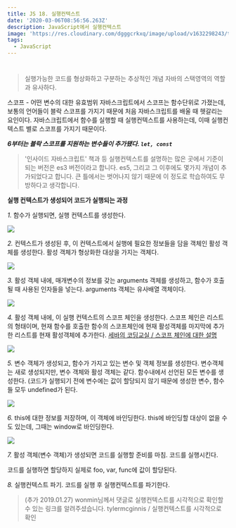 ```yaml
---
title: JS 18. 실행컨텍스트
date: '2020-03-06T08:56:56.263Z'
description: JavaScript에서 실행컨텍스트
image: 'https://res.cloudinary.com/dgggcrkxq/image/upload/v1632298243/tlog/cover/_____JS_1_jbq8ea.png'
tags:
  - JavaScript
---
```


#

> 실행가능한 코드를 형상화하고 구분하는 추상적인 개념
> 자바의 스택영역의 역할과 유사하다.

스코프 - 어떤 변수의 대한 유효범위
자바스크립트에서 스코프는 함수단위로 가졌는데, 보통의 언어들이 블락 스코프를 가지기 때문에 처음 자바스크립트를 배울 때 헷갈리는 요인이다.
자바스크립트에서 함수를 실행할 때 실행컨텍스트를 사용하는데, 이때 실행컨텍스트 별로 스코프를 가지기 때문이다.

**_6부터는 블락 스코프를 지원하는 변수들이 추가됐다. `let, const`_**

> '인사이드 자바스크립트' 책과 등 실행컨텍스트를 설명하는 많은 곳에서 기준이 되는 버전은 es3 버전이라고 합니다. es5, 그리고 그 이후에도 몇가지 개념이 추가되었다고 합니다. 큰 틀에서는 벗어나지 않기 때문에 이 정도로 학습하여도 무방하다고 생각합니다.

**실행 컨텍스트가 생성되어 코드가 실행되는 과정**

_1._ 함수가 실행되면, 실행 컨텍스트를 생성한다.

![](https://res.cloudinary.com/dgggcrkxq/image/upload/v1631952582/tlog/_2020-06-15__6.42.04_cg4pxb.png)

_2._ 컨텍스트가 생성된 후, 이 컨텍스트에서 실행에 필요한 정보들을 담을 객체인 활성 객체를 생성한다.
활성 객체가 형상화한 대상을 가지는 객체다.

![](https://res.cloudinary.com/dgggcrkxq/image/upload/v1631952583/tlog/_2020-06-15__6.42.10_mbadna.png)

_3._ 활성 객체 내에, 매개변수의 정보를 갖는 arguments 객체를 생성하고, 함수가 호출될 때 사용된 인자들을 넣는다. arguments 객체는 유사배열 객체이다.

![](https://res.cloudinary.com/dgggcrkxq/image/upload/v1631952583/tlog/_2020-06-15__6.42.14_dtagjk.png)

_4._ 활성 객체 내에, 이 실행 컨텍스트의 스코프 체인을 생성한다.
스코프 체인은 리스트의 형태이며, 현재 함수를 호출한 함수의 스코프체인에 현재 활성객체를 마지막에 추가한 리스트를 현재 활성객체에 추가한다.
[세바의 코딩교실 / 스코프 체인에 대한 설명](http://programmer-seva.tistory.com/36)

![](https://res.cloudinary.com/dgggcrkxq/image/upload/v1631952583/tlog/_2020-06-15__6.42.19_eazdmg.png)

_5._ 변수 객체가 생성되고, 함수가 가지고 있는 변수 및 객체 정보를 생성한다.
변수객체는 새로 생성되지만, 변수 객체와 활성 객체는 같다.
함수내에서 선언된 모든 변수를 생성한다. (코드가 실행되기 전에 변수에는 값이 할당되지 않기 때문에 생성한 변수, 함수들 모두 undefined가 된다.

![](https://res.cloudinary.com/dgggcrkxq/image/upload/v1631952585/tlog/_2020-06-15__6.42.24_whuqjq.png)

_6._ this에 대한 정보를 저장하며, 이 객체에 바인딩한다.
this에 바인딩할 대상이 없을 수도 있는데, 그때는 window로 바인딩한다.

![](https://res.cloudinary.com/dgggcrkxq/image/upload/v1631952586/tlog/_2020-06-15__6.42.28_awjzof.png)

_7._ 활성 객체(변수 객체)가 생성되면 코드를 실행할 준비를 마침. 코드를 실행시킨다.

코드를 실행하면 할당하지 실제로 foo, var, func에 값이 할당된다.

_8._ 실행컨텍스트 파기. 코드를 실행 후 실행컨텍스트를 파기한다.

> (추가 2019.01.27)
> wonmin님께서 댓글로 실행컨텍스트를 시각적으로 확인할 수 있는 링크를 알려주셨습니다. tylermcginnis / 실행컨텍스트를 시각적으로 확인
